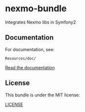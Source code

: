 nexmo-bundle
============
Integrates Nexmo libs in Symfony2


Documentation
-------------

For documentation, see:

    Resources/doc/

[Read the documentation](https://github.com/javihgil/nexmo-bundle/blob/master/Resources/doc/index.md)


License
-------

This bundle is under the MIT license:

[LICENSE](https://github.com/javihgil/nexmo-bundle/blob/master/LICENSE)